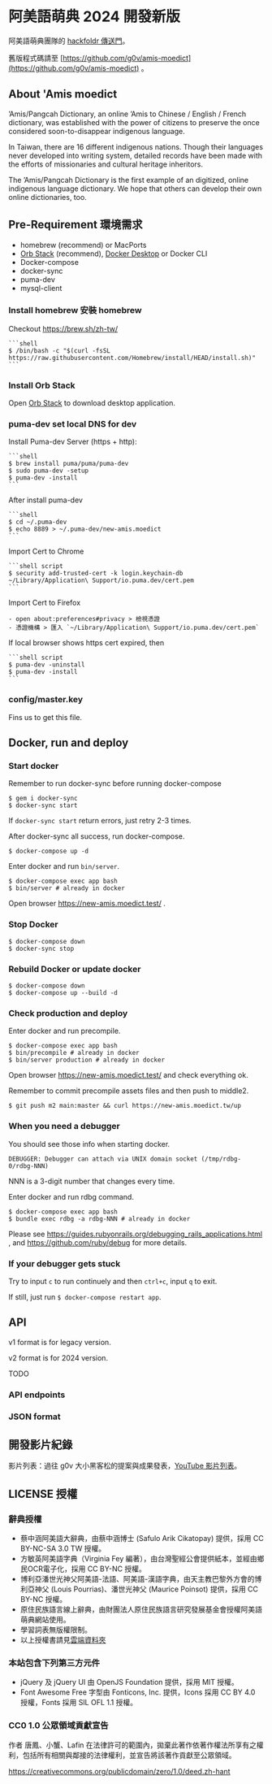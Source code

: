 # 阿美語萌典 2024 開發新版

阿美語萌典團隊的 [hackfoldr 傳送門](https://beta.hackfoldr.org/11BRa7Ftnni8Q1NRdjwS378BgBz832UY4uIr-d0J0YpM)。

舊版程式碼請至 [https://github.com/g0v/amis-moedict](https://github.com/g0v/amis-moedict) 。

## About 'Amis moedict

’Amis/Pangcah Dictionary, an online ’Amis to Chinese / English / French dictionary, was established with the power of citizens to preserve the once considered soon-to-disappear indigenous language.

In Taiwan, there are 16 different indigenous nations. Though their languages never developed into writing system, detailed records have been made with the efforts of missionaries and cultural heritage inheritors.

The ’Amis/Pangcah Dictionary is the first example of an digitized, online indigenous language dictionary. We hope that others can develop their own online dictionaries, too.

## Pre-Requirement 環境需求

* homebrew (recommend) or MacPorts
* [Orb Stack](https://orbstack.dev/) (recommend), [Docker Desktop](https://www.docker.com/products/docker-desktop/) or Docker CLI
* Docker-compose
* docker-sync
* puma-dev
* mysql-client

### Install homebrew 安裝 homebrew

Checkout https://brew.sh/zh-tw/

    ```shell
    $ /bin/bash -c "$(curl -fsSL https://raw.githubusercontent.com/Homebrew/install/HEAD/install.sh)"
    ```

### Install Orb Stack

Open [Orb Stack](https://orbstack.dev/download) to download desktop application.

### puma-dev set local DNS for dev

Install Puma-dev Server (https + http):

    ```shell
    $ brew install puma/puma/puma-dev
    $ sudo puma-dev -setup
    $ puma-dev -install
    ```

After install puma-dev

    ```shell
    $ cd ~/.puma-dev
    $ echo 8889 > ~/.puma-dev/new-amis.moedict
    ```

Import Cert to Chrome

    ```shell script
    $ security add-trusted-cert -k login.keychain-db ~/Library/Application\ Support/io.puma.dev/cert.pem
    ```

Import Cert to Firefox

    - open about:preferences#privacy > 檢視憑證
    - 憑證機構 > 匯入 `~/Library/Application\ Support/io.puma.dev/cert.pem`

If local browser shows https cert expired, then

    ```shell script
    $ puma-dev -uninstall
    $ puma-dev -install
    ```

### config/master.key

Fins us to get this file.

## Docker, run and deploy

### Start docker

Remember to run docker-sync before running docker-compose

```shell
$ gem i docker-sync
$ docker-sync start
```

If `docker-sync start` return errors, just retry 2-3 times.

After docker-sync all success, run docker-compose.

```shell
$ docker-compose up -d
```

Enter docker and run `bin/server`.

```shell
$ docker-compose exec app bash
$ bin/server # already in docker
```

Open browser https://new-amis.moedict.test/ .

### Stop Docker

```shell
$ docker-compose down
$ docker-sync stop
```

### Rebuild Docker or update docker

```shell
$ docker-compose down
$ docker-compose up --build -d
```

### Check production and deploy

Enter docker and run precompile.

```shell
$ docker-compose exec app bash
$ bin/precompile # already in docker
$ bin/server production # already in docker
```

Open browser https://new-amis.moedict.test/ and check everything ok.

Remember to commit precompile assets files and then push to middle2.

```shell
$ git push m2 main:master && curl https://new-amis.moedict.tw/up
```

### When you need a debugger

You should see those info when starting docker.

```
DEBUGGER: Debugger can attach via UNIX domain socket (/tmp/rdbg-0/rdbg-NNN)
```

NNN is a 3-digit number that changes every time.

Enter docker and run rdbg command.

```shell
$ docker-compose exec app bash
$ bundle exec rdbg -a rdbg-NNN # already in docker
```

Please see https://guides.rubyonrails.org/debugging_rails_applications.html , and https://github.com/ruby/debug for more details.

### If your debugger gets stuck

Try to input `c` to run continuely and then `ctrl+c`, input `q` to exit.

If still, just run `$ docker-compose restart app`.

## API

v1 format is for legacy version.

v2 format is for 2024 version.

TODO

### API endpoints

### JSON format

## 開發影片紀錄

影片列表：過往 g0v 大小黑客松的提案與成果發表，[YouTube 影片列表](https://www.youtube.com/playlist?list=PLlkbkFcgp8UtgNZbPvCBV-k1Bl6d1HunE)。

## LICENSE 授權
### 辭典授權

* 蔡中涵阿美語大辭典，由蔡中涵博士 (Safulo Arik Cikatopay) 提供，採用 CC BY-NC-SA 3.0 TW 授權。
* 方敏英阿美語字典（Virginia Fey 編著），由台灣聖經公會提供紙本，並經由鄉民OCR電子化，採用 CC BY-NC 授權。
* 博利亞潘世光神父阿美語-法語、阿美語-漢語字典，由天主教巴黎外方會的博利亞神父 (Louis Pourrias)、潘世光神父 (Maurice Poinsot) 提供，採用 CC BY-NC 授權。
* 原住民族語言線上辭典，由財團法人原住民族語言研究發展基金會授權阿美語萌典網站使用。
* 學習詞表無版權限制。
* 以上授權書請見[雲端資料夾](https://drive.google.com/drive/folders/1LChvSXEdMpxv0I4u3JoSRZL-GfiEXKgo?usp=sharing)

### 本站包含下列第三方元件

* jQuery 及 jQuery UI 由 OpenJS Foundation 提供，採用 MIT 授權。
* Font Awesome Free 字型由 Fonticons, Inc. 提供，Icons 採用 CC BY 4.0 授權，Fonts 採用 SIL OFL 1.1 授權。

### CC0 1.0 公眾領域貢獻宣告

作者 唐鳳、小蟹、Lafin 在法律許可的範圍內，拋棄此著作依著作權法所享有之權利，包括所有相關與鄰接的法律權利，並宣告將該著作貢獻至公眾領域。

https://creativecommons.org/publicdomain/zero/1.0/deed.zh-hant
